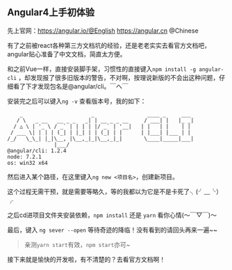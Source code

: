 ## Angular4上手初体验

先上官网：https://angular.io/@English  https://angular.cn @Chinese

有了之前被react各种第三方文档坑的经验，还是老老实实去看官方文档吧，angular贴心准备了中文文档，简直太方便。

和之前Vue一样，直接安装脚手架，习惯性的直接键入`npm install -g angular-cli` ，却发现报了很多旧版本的警告，不对啊，按理说新版的不会出这种问题，仔细看了下才发现包名是@angular/cli。￣へ￣

安装完之后可以键入`ng -v` 查看版本号，我的如下：

```
    _                      _                 ____ _     ___
   / \   _ __   __ _ _   _| | __ _ _ __     / ___| |   |_ _|
  / △ \ | '_ \ / _` | | | | |/ _` | '__|   | |   | |    | |
 / ___ \| | | | (_| | |_| | | (_| | |      | |___| |___ | |
/_/   \_\_| |_|\__, |\__,_|_|\__,_|_|       \____|_____|___|
               |___/
@angular/cli: 1.2.4
node: 7.2.1
os: win32 x64
```

然后进入某个路径，在这里键入`ng new <项目名>`，创建新项目。

这个过程无需干预，就是需要等略久，等的我都以为它是不是卡死了╮(╯﹏╰）╭

之后cd进项目文件夹安装依赖，`npm install`  还是  `yarn` 看你心情(～￣▽￣)～ 

最后，键入 `ng sever --open` 等待奇迹的降临！没有看到的请回头再来一遍~~

> 亲测`yarn start`有效，`npm start`亦可~

接下来就是愉快的开发啦，有不清楚的？去看官方文档啊！

